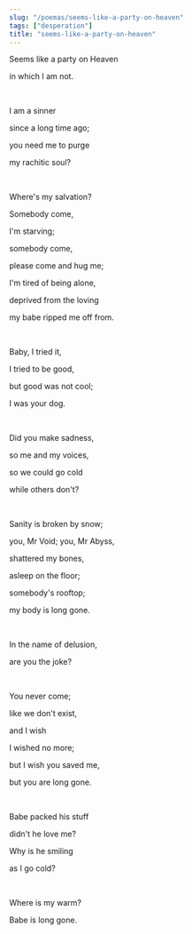 ```yaml
---
slug: "/poemas/seems-like-a-party-on-heaven"
tags: ["desperation"]
title: "seems-like-a-party-on-heaven"
---
```

Seems like a party on Heaven

in which I am not.

&nbsp;

I am a sinner

since a long time ago;

you need me to purge

my rachitic soul?

&nbsp;

Where's my salvation?

Somebody come,

I'm starving;

somebody come,

please come and hug me;

I'm tired of being alone,

deprived from the loving

my babe ripped me off from.

&nbsp;

Baby, I tried it,

I tried to be good,

but good was not cool;

I was your dog.

&nbsp;

Did you make sadness,

so me and my voices,

so we could go cold

while others don't?

&nbsp;

Sanity is broken by snow;

you, Mr Void; you, Mr Abyss,

shattered my bones,

asleep on the floor;

somebody's rooftop;

my body is long gone.

&nbsp;

In the name of delusion,

are you the joke?

&nbsp;

You never come;

like we don't exist,

and I wish

I wished no more;

but I wish you saved me,

but you are long gone.

&nbsp;

Babe packed his stuff

didn't he love me?

Why is he smiling

as I go cold?

&nbsp;

Where is my warm?

Babe is long gone.